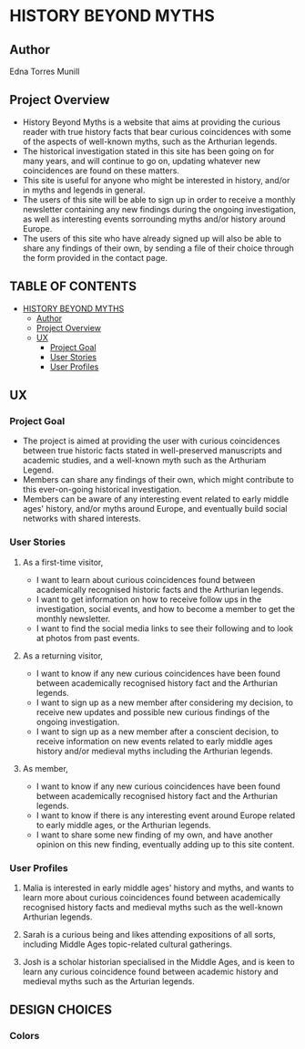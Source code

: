 # HISTORY BEYOND MYTHS

## Author
Edna Torres Munill

## Project Overview
- History Beyond Myths is a website that aims at providing the curious reader with true history facts that bear curious coincidences with some of the aspects of well-known myths, such as the Arthurian legends.
- The historical investigation stated in this site has been going on for many years, and will continue to go on, updating whatever new coincidences are found on these matters.
- This site is useful for anyone who might be interested in history, and/or in myths and legends in general.
- The users of this site will be able to sign up in order to receive a monthly newsletter containing any new findings during the ongoing investigation, as well as interesting events sorrounding myths and/or history around Europe.
- The users of this site who have already signed up will also be able to share any findings of their own, by sending a file of their choice through the form provided in the contact page.

## TABLE OF CONTENTS
- [HISTORY BEYOND MYTHS](#history-beyond-myths)
    * [Author](#Author)
    * [Project Overview](#project-overview)
    * [UX](#UX)
        + [Project Goal](#project-goal)
        + [User Stories](#user-stories)
        + [User Profiles](#user-profiles)

## UX

### Project Goal
* The project is aimed at providing the user with curious coincidences between true historic facts stated in well-preserved manuscripts and academic studies, and a well-known myth such as the Arthuriam Legend.
* Members can share any findings of their own, which might contribute to this ever-on-going historical investigation.
* Members can be aware of any interesting event related to early middle ages' history, and/or myths around Europe, and eventually build social networks with shared interests.

### User Stories
1. As a first-time visitor,
    * I want to learn about curious coincidences found between academically recognised historic facts and the Arthurian legends.
    * I want to get information on how to receive follow ups in the investigation, social events, and how to become a member to get the monthly newsletter.
    * I want to find the social media links to see their following and to look at photos from past events.

2. As a returning visitor,
    * I want to know if any new curious coincidences have been found between academically recognised history fact and the Arthurian legends.
    * I want to sign up as a new member after considering my decision, to receive new updates and possible new curious findings of the ongoing investigation.
    * I want to sign up as a new member after a conscient decision, to receive information on new events related to early middle ages history and/or medieval myths including the Arthurian legends.

3. As member,
    * I want to know if any new curious coincidences have been found between academically recognised history fact and the Arthurian legends.
    * I want to know if there is any interesting event around Europe related to early middle ages, or the Arthurian legends.
    * I want to share some new finding of my own, and have another opinion on this new finding, eventually adding up to this site content.

### User Profiles

1. Malia is interested in early middle ages' history and myths, and wants to learn more about curious coincidences found between academically recognised history facts and medieval myths such as the well-known Arthurian legends.

2. Sarah is a curious being and likes attending expositions of all sorts, including Middle Ages topic-related cultural gatherings. 

3. Josh is a scholar historian specialised in the Middle Ages, and is keen to learn any curious coincidence found between academic history and medieval myths such as the Arturian legends.

## DESIGN CHOICES

### Colors
